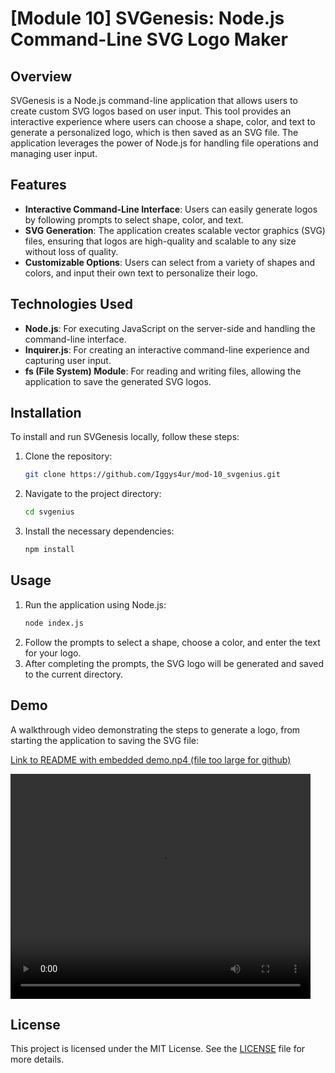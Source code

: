 
# [Module 10] SVGenesis: Node.js Command-Line SVG Logo Maker

## Overview

SVGenesis is a Node.js command-line application that allows users to create custom SVG logos based on user input. This tool provides an interactive experience where users can choose a shape, color, and text to generate a personalized logo, which is then saved as an SVG file. The application leverages the power of Node.js for handling file operations and managing user input.

## Features

- **Interactive Command-Line Interface**: Users can easily generate logos by following prompts to select shape, color, and text.
- **SVG Generation**: The application creates scalable vector graphics (SVG) files, ensuring that logos are high-quality and scalable to any size without loss of quality.
- **Customizable Options**: Users can select from a variety of shapes and colors, and input their own text to personalize their logo.

## Technologies Used

- **Node.js**: For executing JavaScript on the server-side and handling the command-line interface.
- **Inquirer.js**: For creating an interactive command-line experience and capturing user input.
- **fs (File System) Module**: For reading and writing files, allowing the application to save the generated SVG logos.

## Installation

To install and run SVGenesis locally, follow these steps:

1. Clone the repository:
   ```bash
   git clone https://github.com/Iggys4ur/mod-10_svgenius.git
   ```
2. Navigate to the project directory:
   ```bash
   cd svgenius
   ```
3. Install the necessary dependencies:
   ```bash
   npm install
   ```

## Usage

1. Run the application using Node.js:
   ```bash
   node index.js
   ```
2. Follow the prompts to select a shape, choose a color, and enter the text for your logo.
3. After completing the prompts, the SVG logo will be generated and saved to the current directory.

## Demo

A walkthrough video demonstrating the steps to generate a logo, from starting the application to saving the SVG file:

[Link to README with embedded demo.np4 (file too large for github)](https://iggys4ur.github.io/mod-10_svgenius/)

<video width="480" height="360" controls>
  <source src="./demo.mp4" type="video/mp4">
</video>

## License

This project is licensed under the MIT License. See the [LICENSE](LICENSE) file for more details.

